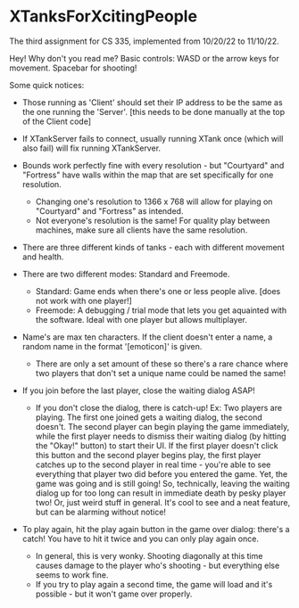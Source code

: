 # XTanksForXcitingPeople
The third assignment for CS 335, implemented from 10/20/22 to 11/10/22.

Hey! Why don't you read me? 
Basic controls: WASD or the arrow keys for movement. Spacebar for shooting!

Some quick notices:
* Those running as 'Client' should set their IP address to be the same as the one running the 'Server'. [this needs to be done manually at the top of the Client code]
* If XTankServer fails to connect, usually running XTank once (which will also fail) will fix running XTankServer.

* Bounds work perfectly fine with every resolution - but "Courtyard" and "Fortress" have walls within the map that are set specifically for one resolution.
  * Changing one's resolution to 1366 x 768 will allow for playing on "Courtyard" and "Fortress" as intended.
  * Not everyone's resolution is the same! For quality play between machines, make sure all clients have the same resolution.

* There are three different kinds of tanks - each with different movement and health.
* There are two different modes: Standard and Freemode. 
  * Standard: Game ends when there's one or less people alive. [does not work with one player!]
  * Freemode: A debugging / trial mode that lets you get aquainted with the software. Ideal with one player but allows multiplayer.

* Name's are max ten characters. If the client doesn't enter a name, a random name in the format '[emoticon]' is given.
  * There are only a set amount of these so there's a rare chance where two players that don't set a unique name could be named the same!

* If you join before the last player, close the waiting dialog ASAP!
  * If you don't close the dialog, there is catch-up!
    Ex: Two players are playing. The first one joined gets a waiting dialog, the second doesn't.
    The second player can begin playing the game immediately, while the first player needs to dismiss their waiting dialog (by hitting the "Okay!" button) to start their
    UI. If the first player doesn't click this button and the second player begins play, the first player catches up to the second player in real time - you're able to
    see everything that player two did before you entered the game. Yet, the game was going and is still going! So, technically, leaving the waiting dialog up for too
    long can result in immediate death by pesky player two! Or, just weird stuff in general. It's cool to see and a neat feature, but can be alarming without notice!

* To play again, hit the play again button in the game over dialog: there's a catch! You have to hit it twice and you can only play again once.
  * In general, this is very wonky. Shooting diagonally at this time causes damage to the player who's shooting - but everything else seems to work fine.
  * If you try to play again a second time, the game will load and it's possible - but it won't game over properly.
